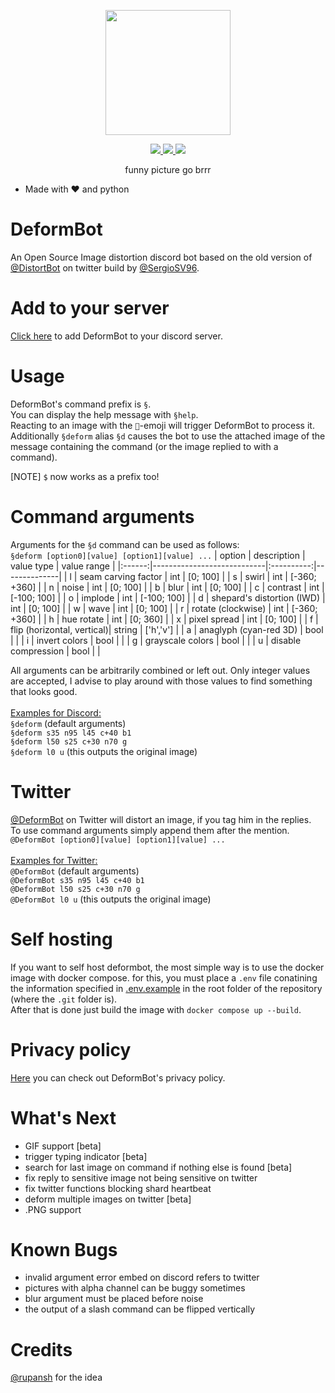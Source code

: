 <p align="center">
  <img width="200" src="misc/DeformBot_logo_500_transparent.png">
</p>

<p align="center">
  <a href="https://discord.com/oauth2/authorize?client_id=971742838024978463&permissions=140660558912&scope=bot">
    <img src="https://img.shields.io/badge/Add to your server-7289DA?style=flat&logo=discord&logoColor=white">
  </a>
  <a href="https://twitter.com/DeformBot">
    <img src="https://img.shields.io/badge/@DeformBot-1DA1F2?style=flat&logo=twitter&logoColor=white">
  </a>
  <a href="https://bjarne.dev">
    <img src="https://img.shields.io/badge/bjarne.dev-ttf?style=flat&logo=devdotto&logoColor=white"/>
  </a>
  <br>
</p>

<p align="center">funny picture go brrr</p>

- Made with ❤️ and python

# DeformBot
An Open Source Image distortion discord bot based on the old version of [@DistortBot](https://twitter.com/DistortBot) on twitter build by [@SergioSV96](https://github.com/SergioSV96).

# Add to your server
[Click here](https://discord.com/oauth2/authorize?client_id=971742838024978463&permissions=140660558912&scope=bot) to add DeformBot to your discord server.

# Usage
DeformBot's command prefix is `§`.\
You can display the help message with `§help`.\
Reacting to an image with the `🤖`-emoji will trigger DeformBot to process it.\
Additionally `§deform` alias `§d` causes the bot to use the attached image of the message containing the command (or the image replied to with a command).

[NOTE] `$` now works as a prefix too!

# Command arguments
Arguments for the `§d` command can be used as follows:\
`§deform [option0][value] [option1][value] ...`
| option | description                | value type | value range  |
|:------:|----------------------------|:----------:|--------------|
| l      | seam carving factor        | int        | [0; 100]     |
| s      | swirl                      | int        | [-360; +360] |
| n      | noise                      | int        | [0; 100]     |
| b      | blur                       | int        | [0; 100]     |
| c      | contrast                   | int        | [-100; 100]  |
| o      | implode                    | int        | [-100; 100]  |
| d      | shepard's distortion (IWD) | int        | [0; 100]     |
| w      | wave                       | int        | [0; 100]     |
| r      | rotate (clockwise)         | int        | [-360; +360] |
| h      | hue rotate                 | int        | [0; 360]     |
| x      | pixel spread               | int        | [0; 100]     |
| f      | flip (horizontal, vertical)| string     | ['h','v']    |
| a      | anaglyph (cyan-red 3D)     | bool       |              |
| i      | invert colors              | bool       |              |
| g      | grayscale colors           | bool       |              |
| u      | disable compression        | bool       |              |

All arguments can be arbitrarily combined or left out.
Only integer values are accepted, I advise to play around with those values to find something that looks good.\
\
<ins>Examples for Discord:</ins>\
`§deform` (default arguments)\
`§deform s35 n95 l45 c+40 b1`\
`§deform l50 s25 c+30 n70 g`\
`§deform l0 u` (this outputs the original image)

# Twitter
[@DeformBot](https://twitter.com/DeformBot) on Twitter will distort an image, if you tag him in the replies.\
To use command arguments simply append them after the mention.\
`@DeformBot [option0][value] [option1][value] ...`\
\
<ins>Examples for Twitter:</ins>\
`@DeformBot` (default arguments)\
`@DeformBot s35 n95 l45 c+40 b1`\
`@DeformBot l50 s25 c+30 n70 g`\
`@DeformBot l0 u` (this outputs the original image)

# Self hosting
If you want to self host deformbot, the most simple way is to use the docker image with docker compose.
for this, you must place a `.env` file conatining the information specified in [.env.example](https://github.com/bj4rnee/DeformBot/blob/main/discord/.env.example) in the
root folder of the repository (where the `.git` folder is).\
After that is done just build the image with `docker compose up --build`.

# Privacy policy
[Here](https://github.com/bj4rnee/DeformBot/blob/main/misc/PRIVACY.md) you can check out DeformBot's privacy policy.

# What's Next
- GIF support [beta]
- trigger typing indicator [beta]
- search for last image on command if nothing else is found [beta]
- fix reply to sensitive image not being sensitive on twitter
- fix twitter functions blocking shard heartbeat
- deform multiple images on twitter [beta]
- .PNG support

# Known Bugs
- invalid argument error embed on discord refers to twitter
- pictures with alpha channel can be buggy sometimes
- blur argument must be placed before noise
- the output of a slash command can be flipped vertically

# Credits
[@rupansh](https://github.com/rupansh) for the idea
